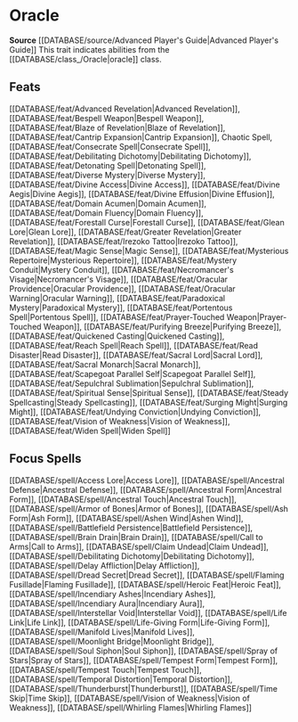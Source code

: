 ﻿---
id: '319'
name: Oracle
rarity: Common
source: '[[DATABASE/source/Advanced Player''s Guide|Advanced Player''s Guide]]'
trait:
- Oracle
type: Trait

---
# Oracle

**Source** [[DATABASE/source/Advanced Player's Guide|Advanced Player's Guide]] 
This trait indicates abilities from the [[DATABASE/class_/Oracle|oracle]] class.

## Feats

[[DATABASE/feat/Advanced Revelation|Advanced Revelation]], [[DATABASE/feat/Bespell Weapon|Bespell Weapon]], [[DATABASE/feat/Blaze of Revelation|Blaze of Revelation]], [[DATABASE/feat/Cantrip Expansion|Cantrip Expansion]], Chaotic Spell, [[DATABASE/feat/Consecrate Spell|Consecrate Spell]], [[DATABASE/feat/Debilitating Dichotomy|Debilitating Dichotomy]], [[DATABASE/feat/Detonating Spell|Detonating Spell]], [[DATABASE/feat/Diverse Mystery|Diverse Mystery]], [[DATABASE/feat/Divine Access|Divine Access]], [[DATABASE/feat/Divine Aegis|Divine Aegis]], [[DATABASE/feat/Divine Effusion|Divine Effusion]], [[DATABASE/feat/Domain Acumen|Domain Acumen]], [[DATABASE/feat/Domain Fluency|Domain Fluency]], [[DATABASE/feat/Forestall Curse|Forestall Curse]], [[DATABASE/feat/Glean Lore|Glean Lore]], [[DATABASE/feat/Greater Revelation|Greater Revelation]], [[DATABASE/feat/Irezoko Tattoo|Irezoko Tattoo]], [[DATABASE/feat/Magic Sense|Magic Sense]], [[DATABASE/feat/Mysterious Repertoire|Mysterious Repertoire]], [[DATABASE/feat/Mystery Conduit|Mystery Conduit]], [[DATABASE/feat/Necromancer's Visage|Necromancer's Visage]], [[DATABASE/feat/Oracular Providence|Oracular Providence]], [[DATABASE/feat/Oracular Warning|Oracular Warning]], [[DATABASE/feat/Paradoxical Mystery|Paradoxical Mystery]], [[DATABASE/feat/Portentous Spell|Portentous Spell]], [[DATABASE/feat/Prayer-Touched Weapon|Prayer-Touched Weapon]], [[DATABASE/feat/Purifying Breeze|Purifying Breeze]], [[DATABASE/feat/Quickened Casting|Quickened Casting]], [[DATABASE/feat/Reach Spell|Reach Spell]], [[DATABASE/feat/Read Disaster|Read Disaster]], [[DATABASE/feat/Sacral Lord|Sacral Lord]], [[DATABASE/feat/Sacral Monarch|Sacral Monarch]], [[DATABASE/feat/Scapegoat Parallel Self|Scapegoat Parallel Self]], [[DATABASE/feat/Sepulchral Sublimation|Sepulchral Sublimation]], [[DATABASE/feat/Spiritual Sense|Spiritual Sense]], [[DATABASE/feat/Steady Spellcasting|Steady Spellcasting]], [[DATABASE/feat/Surging Might|Surging Might]], [[DATABASE/feat/Undying Conviction|Undying Conviction]], [[DATABASE/feat/Vision of Weakness|Vision of Weakness]], [[DATABASE/feat/Widen Spell|Widen Spell]]

## Focus Spells

[[DATABASE/spell/Access Lore|Access Lore]], [[DATABASE/spell/Ancestral Defense|Ancestral Defense]], [[DATABASE/spell/Ancestral Form|Ancestral Form]], [[DATABASE/spell/Ancestral Touch|Ancestral Touch]], [[DATABASE/spell/Armor of Bones|Armor of Bones]], [[DATABASE/spell/Ash Form|Ash Form]], [[DATABASE/spell/Ashen Wind|Ashen Wind]], [[DATABASE/spell/Battlefield Persistence|Battlefield Persistence]], [[DATABASE/spell/Brain Drain|Brain Drain]], [[DATABASE/spell/Call to Arms|Call to Arms]], [[DATABASE/spell/Claim Undead|Claim Undead]], [[DATABASE/spell/Debilitating Dichotomy|Debilitating Dichotomy]], [[DATABASE/spell/Delay Affliction|Delay Affliction]], [[DATABASE/spell/Dread Secret|Dread Secret]], [[DATABASE/spell/Flaming Fusillade|Flaming Fusillade]], [[DATABASE/spell/Heroic Feat|Heroic Feat]], [[DATABASE/spell/Incendiary Ashes|Incendiary Ashes]], [[DATABASE/spell/Incendiary Aura|Incendiary Aura]], [[DATABASE/spell/Interstellar Void|Interstellar Void]], [[DATABASE/spell/Life Link|Life Link]], [[DATABASE/spell/Life-Giving Form|Life-Giving Form]], [[DATABASE/spell/Manifold Lives|Manifold Lives]], [[DATABASE/spell/Moonlight Bridge|Moonlight Bridge]], [[DATABASE/spell/Soul Siphon|Soul Siphon]], [[DATABASE/spell/Spray of Stars|Spray of Stars]], [[DATABASE/spell/Tempest Form|Tempest Form]], [[DATABASE/spell/Tempest Touch|Tempest Touch]], [[DATABASE/spell/Temporal Distortion|Temporal Distortion]], [[DATABASE/spell/Thunderburst|Thunderburst]], [[DATABASE/spell/Time Skip|Time Skip]], [[DATABASE/spell/Vision of Weakness|Vision of Weakness]], [[DATABASE/spell/Whirling Flames|Whirling Flames]]